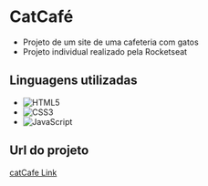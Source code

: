 # CatCafé

- Projeto de um site de uma cafeteria com gatos
- Projeto individual realizado pela Rocketseat

## Linguagens utilizadas
- ![HTML5](https://img.shields.io/badge/HTML5-E34F26?style=for-the-badge&logo=html5&logoColor=white)
- ![CSS3](https://img.shields.io/badge/CSS3-1572B6?style=for-the-badge&logo=css3&logoColor=white)
- ![JavaScript](https://img.shields.io/badge/JavaScript-323330?style=for-the-badge&logo=javascript&logoColor=F7DF1E)

## Url do projeto 

<a href="https://aninhabort.github.io/catcafe/">catCafe Link</a>
